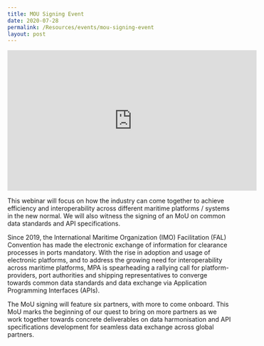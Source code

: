 ```yaml
---
title: MOU Signing Event
date: 2020-07-28
permalink: /Resources/events/mou-signing-event
layout: post
---
```



<div class="video-container">
<iframe width="560" height="315" src="https://www.youtube.com/embed/-rbi_k-URjw" title="YouTube video player" frameborder="0" allow="accelerometer; autoplay; clipboard-write; encrypted-media; gyroscope; picture-in-picture" allowfullscreen></iframe>
</div>

This webinar will focus on how the industry can come together to achieve efficiency and interoperability across different maritime platforms / systems in the new normal. We will also witness the signing of an MoU on common data standards and API specifications.

Since 2019, the International Maritime Organization (IMO) Facilitation (FAL) Convention has made the electronic exchange of information for clearance processes in ports mandatory. With the rise in adoption and usage of electronic platforms, and to address the growing need for interoperability across maritime platforms, MPA is spearheading a rallying call for platform-providers, port authorities and shipping representatives to converge towards common data standards and data exchange via Application Programming Interfaces (APIs).

The MoU signing will feature six partners, with more to come onboard. This MoU marks the beginning of our quest to bring on more partners as we work together towards concrete deliverables on data harmonisation and API specifications development for seamless data exchange across global partners.
